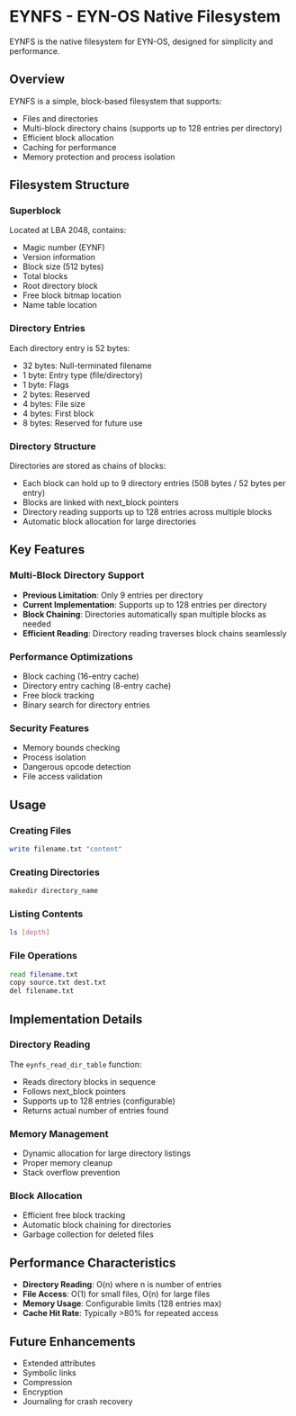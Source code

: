 # EYNFS - EYN-OS Native Filesystem

EYNFS is the native filesystem for EYN-OS, designed for simplicity and performance.

## Overview

EYNFS is a simple, block-based filesystem that supports:
- Files and directories
- Multi-block directory chains (supports up to 128 entries per directory)
- Efficient block allocation
- Caching for performance
- Memory protection and process isolation

## Filesystem Structure

### Superblock
Located at LBA 2048, contains:
- Magic number (EYNF)
- Version information
- Block size (512 bytes)
- Total blocks
- Root directory block
- Free block bitmap location
- Name table location

### Directory Entries
Each directory entry is 52 bytes:
- 32 bytes: Null-terminated filename
- 1 byte: Entry type (file/directory)
- 1 byte: Flags
- 2 bytes: Reserved
- 4 bytes: File size
- 4 bytes: First block
- 8 bytes: Reserved for future use

### Directory Structure
Directories are stored as chains of blocks:
- Each block can hold up to 9 directory entries (508 bytes / 52 bytes per entry)
- Blocks are linked with next_block pointers
- Directory reading supports up to 128 entries across multiple blocks
- Automatic block allocation for large directories

## Key Features

### Multi-Block Directory Support
- **Previous Limitation**: Only 9 entries per directory
- **Current Implementation**: Supports up to 128 entries per directory
- **Block Chaining**: Directories automatically span multiple blocks as needed
- **Efficient Reading**: Directory reading traverses block chains seamlessly

### Performance Optimizations
- Block caching (16-entry cache)
- Directory entry caching (8-entry cache)
- Free block tracking
- Binary search for directory entries

### Security Features
- Memory bounds checking
- Process isolation
- Dangerous opcode detection
- File access validation

## Usage

### Creating Files
```bash
write filename.txt "content"
```

### Creating Directories
```bash
makedir directory_name
```

### Listing Contents
```bash
ls [depth]
```

### File Operations
```bash
read filename.txt
copy source.txt dest.txt
del filename.txt
```

## Implementation Details

### Directory Reading
The `eynfs_read_dir_table` function:
- Reads directory blocks in sequence
- Follows next_block pointers
- Supports up to 128 entries (configurable)
- Returns actual number of entries found

### Memory Management
- Dynamic allocation for large directory listings
- Proper memory cleanup
- Stack overflow prevention

### Block Allocation
- Efficient free block tracking
- Automatic block chaining for directories
- Garbage collection for deleted files

## Performance Characteristics

- **Directory Reading**: O(n) where n is number of entries
- **File Access**: O(1) for small files, O(n) for large files
- **Memory Usage**: Configurable limits (128 entries max)
- **Cache Hit Rate**: Typically >80% for repeated access

## Future Enhancements

- Extended attributes
- Symbolic links
- Compression
- Encryption
- Journaling for crash recovery